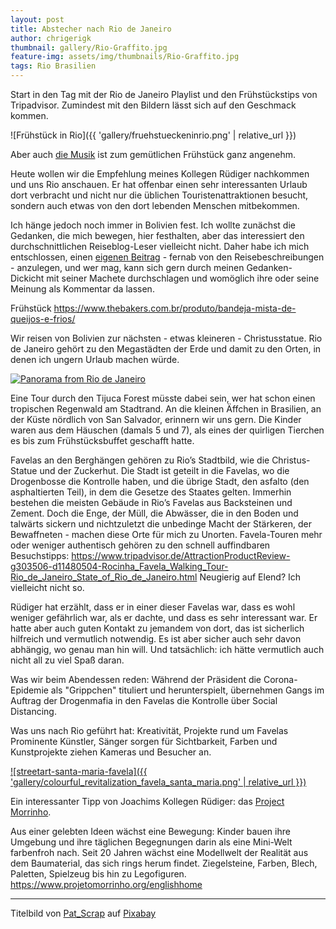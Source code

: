 ```yaml
---
layout: post
title: Abstecher nach Rio de Janeiro
author: chrigerigk
thumbnail: gallery/Rio-Graffito.jpg
feature-img: assets/img/thumbnails/Rio-Graffito.jpg
tags: Rio Brasilien
---
```


<span class="author christiane"></span>
Start in den Tag mit der Rio de Janeiro Playlist und den Frühstückstips von Tripadvisor. Zumindest mit den Bildern lässt sich auf den Geschmack kommen.

![Frühstück in Rio]({{ 'gallery/fruehstueckeninrio.png' | relative_url }})

Aber auch [die Musik](https://open.spotify.com/playlist/2tHHa5FokCycyvwnmY50ra?si=r8dLf8RQSruKTcznw7AFgQ) ist zum gemütlichen Frühstück ganz angenehm.

<span class="author joachim"></span>
Heute wollen wir die Empfehlung meines Kollegen Rüdiger nachkommen und uns Rio anschauen. Er hat offenbar einen sehr interessanten Urlaub dort verbracht und nicht nur die üblichen Touristenattraktionen besucht, sondern auch etwas von den dort lebenden Menschen mitbekommen.

Ich hänge jedoch noch immer in Bolivien fest. Ich wollte zunächst die Gedanken, die mich bewegen, hier festhalten, aber das interessiert den durchschnittlichen Reiseblog-Leser vielleicht nicht. Daher habe ich mich entschlossen, einen [eigenen Beitrag](joachims-exkurs) - fernab von den Reisebeschreibungen - anzulegen, und wer mag, kann sich gern durch meinen Gedanken-Dickicht mit seiner Machete durchschlagen und womöglich ihre oder seine Meinung als Kommentar da lassen.

<span class="author christiane"></span>
Frühstück https://www.thebakers.com.br/produto/bandeja-mista-de-queijos-e-frios/

Wir reisen von Bolivien zur nächsten - etwas kleineren - Christusstatue. Rio de Janeiro gehört zu den Megastädten der Erde und damit zu den Orten, in denen ich ungern Urlaub machen würde.

<a title="Jens Hausherr from Hamburg, Deutschland / CC BY-SA (https://creativecommons.org/licenses/by-sa/2.0)" href="https://commons.wikimedia.org/wiki/File:Panorama_from_Rio_de_Janeiro.jpg"><img alt="Panorama from Rio de Janeiro" src="https://upload.wikimedia.org/wikipedia/commons/thumb/f/fe/Panorama_from_Rio_de_Janeiro.jpg/1024px-Panorama_from_Rio_de_Janeiro.jpg"></a>

Eine Tour durch den Tijuca Forest müsste dabei sein, wer hat schon einen tropischen Regenwald  am Stadtrand. An die kleinen Äffchen in Brasilien, an der Küste nördlich von San Salvador, erinnern wir uns gern. Die Kinder waren aus dem Häuschen (damals 5 und 7), als eines der quirligen Tierchen es bis zum Frühstücksbuffet geschafft hatte.

Favelas an den Berghängen gehören zu Rio’s Stadtbild, wie die Christus-Statue und der Zuckerhut. Die Stadt ist geteilt in die Favelas, wo die Drogenbosse die Kontrolle haben, und die übrige Stadt, den asfalto (den asphaltierten Teil), in dem die Gesetze des Staates gelten. Immerhin bestehen die meisten Gebäude in Rio’s Favelas aus Backsteinen und Zement. Doch die Enge, der Müll, die Abwässer, die in den Boden und talwärts sickern und nichtzuletzt die unbedinge Macht der Stärkeren, der Bewaffneten - machen diese Orte für mich zu Unorten. Favela-Touren mehr oder weniger authentisch gehören zu den schnell auffindbaren Besuchstipps: https://www.tripadvisor.de/AttractionProductReview-g303506-d11480504-Rocinha_Favela_Walking_Tour-Rio_de_Janeiro_State_of_Rio_de_Janeiro.html Neugierig auf Elend? Ich vielleicht nicht so.

<span class="author joachim"></span>
Rüdiger hat erzählt, dass er in einer dieser Favelas war, dass es wohl weniger gefährlich war, als er dachte, und dass es sehr interessant war. Er hatte aber auch guten Kontakt zu jemandem von dort, das ist sicherlich hilfreich und vermutlich notwendig. Es ist aber sicher auch sehr davon abhängig, wo genau man hin will. Und tatsächlich: ich hätte vermutlich auch nicht all zu viel Spaß daran.

<span class="author christiane"></span>
Was wir beim Abendessen reden: Während der Präsident die Corona-Epidemie als "Grippchen" tituliert und herunterspielt, übernehmen Gangs im Auftrag der Drogenmafia in den Favelas die Kontrolle über Social Distancing.

Was uns nach Rio geführt hat: Kreativität, Projekte rund um Favelas
Prominente Künstler, Sänger sorgen für Sichtbarkeit, Farben und Kunstprojekte ziehen Kameras und Besucher an.

[![streetart-santa-maria-favela]({{ 'gallery/colourful_revitalization_favela_santa_maria.png' | relative_url }})](https://futureofconstruction.org/solution/creating-more-colourful-liveable-and-human-cities-the-revitalization-of-favela-santa-maria/)

Ein interessanter Tipp von Joachims Kollegen Rüdiger: das [Project Morrinho](https://en.m.wikipedia.org/wiki/Project_Morrinho).

Aus einer gelebten Ideen wächst eine Bewegung: Kinder bauen ihre Umgebung und ihre täglichen Begegnungen darin als eine Mini-Welt farbenfroh nach. Seit 20 Jahren wächst eine Modellwelt der Realität aus dem Baumaterial, das sich rings herum findet. Ziegelsteine, Farben, Blech, Paletten, Spielzeug bis hin zu Legofiguren.
https://www.projetomorrinho.org/englishhome

---
Titelbild von [Pat_Scrap](https://pixabay.com/de/users/Pat_Scrap-298457/?utm_source=link-attribution&amp;utm_medium=referral&amp;utm_campaign=image&amp;utm_content=4184566) auf [Pixabay](https://pixabay.com/de/?utm_source=link-attribution&amp;utm_medium=referral&amp;utm_campaign=image&amp;utm_content=4184566)

